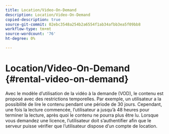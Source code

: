 ```yaml
---
title: Location/Video-On-Demand
description: Location/Video-On-Demand
copied-description: true
source-git-commit: 02ebc3548a254b2a6554f1ab34afbb3ea5f09bb8
workflow-type: tm+mt
source-wordcount: '76'
ht-degree: 0%

---
```


# Location/Video-On-Demand {#rental-video-on-demand}

Avec le modèle d’utilisation de la vidéo à la demande (VOD), le contenu est proposé avec des restrictions temporelles. Par exemple, un utilisateur a la possibilité de lire le contenu pendant une période de 30 jours. Cependant, une fois la lecture commencée, l’utilisateur a jusqu’à 48 heures pour terminer la lecture, après quoi le contenu ne pourra plus être lu. Lorsque vous demandez une licence, l’utilisateur doit s’authentifier afin que le serveur puisse vérifier que l’utilisateur dispose d’un compte de location.
